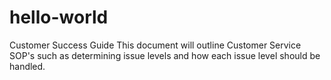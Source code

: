 # hello-world
Customer Success Guide
This document will outline Customer Service SOP's such as determining issue levels and how each issue level should be handled.  
